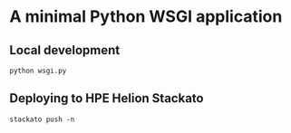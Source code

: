 # A minimal Python WSGI application

## Local development

    python wsgi.py

## Deploying to HPE Helion Stackato

    stackato push -n
